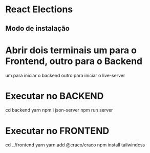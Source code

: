 # React Elections

## Modo de instalação
# Abrir dois terminais um para o Frontend, outro para o Backend
um para iniciar o backend outro para iniciar o live-server

# Executar no BACKEND
cd backend
yarn
npm i json-server
npm run server

# Executar no FRONTEND
cd ../frontend
yarn
yarn add @craco/craco
npm install tailwindcss
